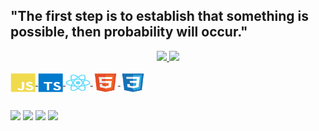 ## "The first step is to establish that something is possible, then probability will occur."
<div align="center">
  <a href="https://github.com/emyslandim">
  <img height="180em" src="https://github-readme-stats.vercel.app/api?username=emyslandim&show_icons=true&theme=dracula&include_all_commits=true&count_private=true"/>
  <img height="180em" src="https://github-readme-stats.vercel.app/api/top-langs/?username=emyslandim&layout=compact&langs_count=7&theme=dracula"/>
</div>
<div style="display: inline_block"><br>
  <img align="center" alt="emy-js" height="30" width="40" src="https://raw.githubusercontent.com/devicons/devicon/master/icons/javascript/javascript-plain.svg">
  <img align="center" alt="emy-ts" height="30" width="40" src="https://raw.githubusercontent.com/devicons/devicon/master/icons/typescript/typescript-plain.svg">
  <img align="center" alt="emy-react" height="30" width="40" src="https://raw.githubusercontent.com/devicons/devicon/master/icons/react/react-original.svg">
  <img align="center" alt="emy-HTML" height="30" width="40" src="https://raw.githubusercontent.com/devicons/devicon/master/icons/html5/html5-original.svg">
  <img align="center" alt="emy-CSS" height="30" width="40" src="https://raw.githubusercontent.com/devicons/devicon/master/icons/css3/css3-original.svg">
</div>
  
  ##
 
<div> 
  <a href="https://instagram.com/emyslandim" target="_blank"><img src="https://img.shields.io/badge/-Instagram-%23E4405F?style=for-the-badge&logo=instagram&logoColor=white" target="_blank"></a>
  <a href = "mailto:emydl.moura@gmail.com"><img src="https://img.shields.io/badge/-Gmail-%23333?style=for-the-badge&logo=gmail&logoColor=white" target="_blank"></a>
  <a href="https://twitter.com/emyslandim" target="_blank"><img src="https://img.shields.io/badge/-LinkedIn-%230077B5?style=for-the-badge&logo=linkedin&logoColor=white" target="_blank"></a> 
    <a href="https://www.linkedin.com/in/emyslandim" target="_blank"><img src=https://img.shields.io/twitter/follow/emyslandim?color=%231d9bf0&label=Twitter&style=for-the-badge target="_blank"></a> 
 
</div>
